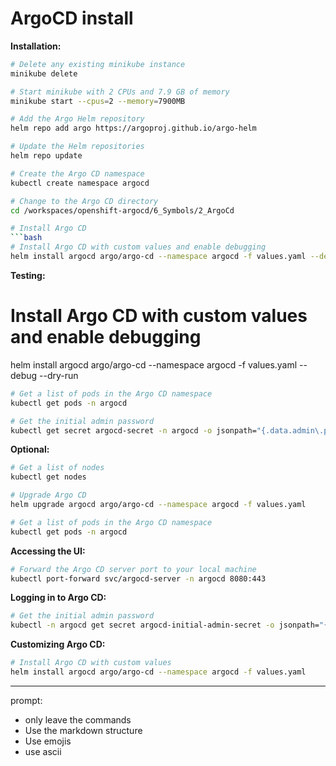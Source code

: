 # ArgoCD install

**Installation:**

```bash
# Delete any existing minikube instance
minikube delete

# Start minikube with 2 CPUs and 7.9 GB of memory
minikube start --cpus=2 --memory=7900MB

# Add the Argo Helm repository
helm repo add argo https://argoproj.github.io/argo-helm

# Update the Helm repositories
helm repo update

# Create the Argo CD namespace
kubectl create namespace argocd

# Change to the Argo CD directory
cd /workspaces/openshift-argocd/6_Symbols/2_ArgoCd

# Install Argo CD
```bash
# Install Argo CD with custom values and enable debugging
helm install argocd argo/argo-cd --namespace argocd -f values.yaml --debug 

```

**Testing:**
# Install Argo CD with custom values and enable debugging

helm install argocd argo/argo-cd --namespace argocd -f values.yaml --debug --dry-run
```bash
# Get a list of pods in the Argo CD namespace
kubectl get pods -n argocd

# Get the initial admin password
kubectl get secret argocd-secret -n argocd -o jsonpath="{.data.admin\.password}" | base64 -d
```

**Optional:**

```bash
# Get a list of nodes
kubectl get nodes

# Upgrade Argo CD
helm upgrade argocd argo/argo-cd --namespace argocd -f values.yaml

# Get a list of pods in the Argo CD namespace
kubectl get pods -n argocd
```

**Accessing the UI:**

```bash
# Forward the Argo CD server port to your local machine
kubectl port-forward svc/argocd-server -n argocd 8080:443
```

**Logging in to Argo CD:**

```bash
# Get the initial admin password
kubectl -n argocd get secret argocd-initial-admin-secret -o jsonpath="{.data.password}" | base64 -d
```

**Customizing Argo CD:**

```bash
# Install Argo CD with custom values
helm install argocd argo/argo-cd --namespace argocd -f values.yaml
```

---
prompt:
- only leave the commands
- Use the markdown structure 
- Use emojis
- use ascii
